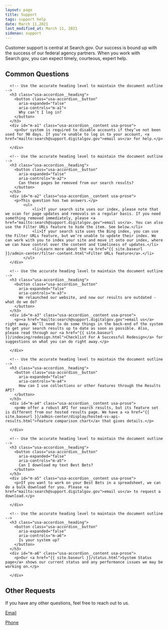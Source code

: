 ```yaml
---
layout: page
title: Support
tags: support help
date: March 11,2021
last_modified_at: March 11, 2021
sidenav: support
---
```


Customer support is central at Search.gov. Our success is bound up with the success of our federal agency partners. When you work with Search.gov, you can expect timely, courteous, expert help.

## Common Questions

<div class="usa-accordion" aria-multiselectable="true">
  
      <!-- Use the accurate heading level to maintain the document outline -->
      <h3 class="usa-accordion__heading">
        <button class="usa-accordion__button"
          aria-expanded="false"
          aria-controls="m-a1">
          Why can’t I log in?
        </button>
      </h3>
      <div id="m-a1" class="usa-accordion__content usa-prose">
        <p>Our system is required to disable accounts if they’ve not been used for 90 days. If you’re unable to log in to your account, <a href="mailto:search@support.digitalgov.gov">email us</a> for help.</p>

      </div>
  
      <!-- Use the accurate heading level to maintain the document outline -->
      <h3 class="usa-accordion__heading">
        <button class="usa-accordion__button"
          aria-expanded="false"
          aria-controls="m-a2">
          Can these pages be removed from our search results?
        </button>
      </h3>
      <div id="m-a2" class="usa-accordion__content usa-prose">
        <p>This question has two answers.</p> 
			<ul>
				<li>If your search site uses our index, please note that we scan for page updates and removals on a regular basis. If you need something removed immediately, please <a href="mailto:search@support.digitalgov.gov">email us</a>. You can also use the Filter URLs feature to hide the item. See below.</li>
				<li>If your search site uses the Bing index, you can use the Filter URLs feature, but we’re unable to update their index. We can work with you to index your site and move it onto our index, where we can have control over the content and timeliness of updates.</li>
				<li>Learn more about the <a href="{{ site.baseurl }}/admin-center/filter-content.html">Filter URLs feature</a>.</li>
			</ul>
      </div>
  
      <!-- Use the accurate heading level to maintain the document outline -->
      <h3 class="usa-accordion__heading">
        <button class="usa-accordion__button"
          aria-expanded="false"
          aria-controls="m-a3">
          We relaunched our website, and now our results are outdated - what do we do?
        </button>
      </h3>
      <div id="m-a3" class="usa-accordion__content usa-prose">
        <p><a href="mailto:search@support.digitalgov.gov">email us</a> right away. We’ll need to do some things in the back-end of the system to get your search results up to date as soon as possible. Also, please read through our <a href="{{ site.baseurl }}/indexing/redesign.html">Checklist For A Successful Redesign</a> for suggestions on what you can do right away.</p>

      </div>
  
      <!-- Use the accurate heading level to maintain the document outline -->
      <h3 class="usa-accordion__heading">
        <button class="usa-accordion__button"
          aria-expanded="false"
          aria-controls="m-a4">
          How can I use collections or other features through the Results API?
        </button>
      </h3>
      <div id="m-a4" class="usa-accordion__content usa-prose">
        <p>We offer a robust API for search results, but its feature set is different from our hosted results page. We have a <a href="{{ site.baseurl }}/admin-center/display/hosted-vs-api-results.html">feature comparison chart</a> that gives details.</p>

      </div>
  
      <!-- Use the accurate heading level to maintain the document outline -->
      <h3 class="usa-accordion__heading">
        <button class="usa-accordion__button"
          aria-expanded="false"
          aria-controls="m-a5">
          Can I download my text Best Bets?
        </button>
      </h3>
      <div id="m-a5" class="usa-accordion__content usa-prose">
        <p>If you want to work on your Best Bets in a spreadsheet, we can do a bulk download for you. Please <a href="mailto:search@support.digitalgov.gov">email us</a> to request a download.</p>

      </div>
  
      <!-- Use the accurate heading level to maintain the document outline -->
      <h3 class="usa-accordion__heading">
        <button class="usa-accordion__button"
          aria-expanded="false"
          aria-controls="m-a6">
          Is your system up?
        </button>
      </h3>
      <div id="m-a6" class="usa-accordion__content usa-prose">
        <p>Our <a href="{{ site.baseurl }}/status.html">System Status page</a> shows our current status and any performance issues we may be working on.</p>

      </div>
  
</div>

## Other Requests

If you have any other questions, feel free to reach out to us. 

[Email](mailto:search@support.digitalgov.gov)

[Phone](tel:(202)-969-7426)
